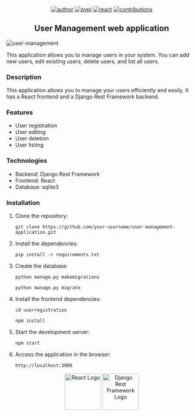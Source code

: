 <p align="center">
  <a href="https://www.linkedin.com/in/brunoopetri"><img src="https://img.shields.io/badge/author-brunoopetri-red.svg" alt="author"></a>
  <a href="https://www.django-rest-framework.org/"><img src="https://img.shields.io/badge/pypi-v3.14.0-blue" alt="pypi"></a>
  <a href="https://react.dev/"><img src="https://img.shields.io/badge/react-%4018.2.0-blue" alt="react"></a>
  <a href="https://github.com/brunoopetri"><img src="https://img.shields.io/badge/contributions-welcome-brightgreen.svg?style=flat" alt="contributions"></a>
</p>


<h2 align="center">User Management web application</h2>

![user-management](https://github.com/brunoopetri/user-management-application/assets/98756562/262927aa-60d7-4d62-947c-a4ab6083eed2)


This application allows you to manage users in your system. You can add new users, edit existing users, delete users, and list all users.


### Description

  This application allows you to manage your users efficiently and easily.
  It has a React frontend and a Django Rest Framework backend.

### Features

* User registration
* User editing
* User deletion
* User listing

### Technologies

* Backend: Django Rest Framework
* Frontend: React
* Database: sqlite3

### Installation


1. Clone the repository:

       git clone https://github.com/your-username/user-management-application.git


2. Install the dependencies:

       pip install -r requirements.txt

3. Create the database:

       python manage.py makemigrations

       python manage.py migrate

4. Install the frontend dependencies:

       cd userregistration

       npm install

5. Start the development server:

       npm start

6. Access the application in the browser:

       http://localhost:3000


<p align="center">
<a href="https://react.dev/" target="_blank"><img src="https://github.com/brunoopetri/user-management-application/assets/98756562/6f58122a-18e8-454e-800a-0ba825ee052c" width="96" alt="React Logo"></a>
<a href="https://www.django-rest-framework.org/" target="_blank"><img src="" width="96" alt="Django Rest Framework Logo"></a>
</p>

